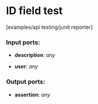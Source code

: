 # ID field test

[examples/api testing/junit reporter]

### Input ports:

* __description__: _any_



* __user__: _any_



### Output ports:

* __assertion__: _any_



